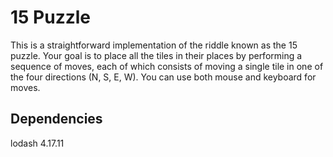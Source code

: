 # 15 Puzzle

This is a straightforward implementation of the riddle known as the 15 puzzle. Your goal is to place all the tiles in their places by performing a sequence of moves, each of which consists of moving a single tile in one of the four directions (N, S, E, W). You can use both mouse and keyboard for moves.

## Dependencies

lodash 4.17.11
